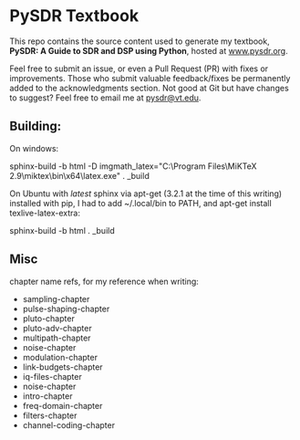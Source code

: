 # PySDR Textbook

This repo contains the source content used to generate my textbook, **PySDR: A Guide to SDR and DSP using Python**, hosted at www.pysdr.org.

Feel free to submit an issue, or even a Pull Request (PR) with fixes or improvements.  Those who submit valuable feedback/fixes be permanently added to the acknowledgments section.  Not good at Git but have changes to suggest?  Feel free to email me at pysdr@vt.edu.

## Building:

On windows:

sphinx-build -b html -D imgmath_latex="C:\Program Files\MiKTeX 2.9\miktex\bin\x64\latex.exe" . _build

On Ubuntu with *latest* sphinx via apt-get (3.2.1 at the time of this writing) installed with pip, I had to add ~/.local/bin to PATH, and apt-get install texlive-latex-extra:

sphinx-build -b html . _build

## Misc

chapter name refs, for my reference when writing:

* sampling-chapter
* pulse-shaping-chapter
* pluto-chapter
* pluto-adv-chapter
* multipath-chapter
* noise-chapter
* modulation-chapter
* link-budgets-chapter
* iq-files-chapter
* noise-chapter
* intro-chapter
* freq-domain-chapter
* filters-chapter
* channel-coding-chapter
